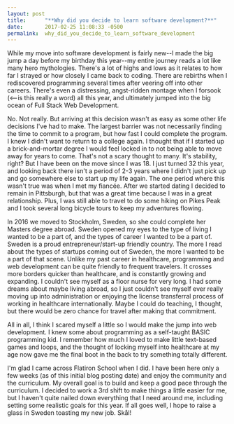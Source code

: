 ```yaml
---
layout: post
title:      "**Why did you decide to learn software development?**"
date:       2017-02-25 11:08:33 -0500
permalink:  why_did_you_decide_to_learn_software_development
---
```



While my move into software development is fairly new--I made the big jump a day before my birthday this year--my entire journey reads a lot like many hero mythologies. There's a lot of highs and lows as it relates to how far I strayed or how closely I came back to coding. There are rebirths when I rediscovered programming several times after veering off into other careers. There's even a distressing, angst-ridden montage when I forsook (<--is this really a word) all this year, and ultimately jumped into the big ocean of Full Stack Web Development.

No. Not really. But arriving at this decision wasn't as easy as some other life decisions I've had to make. The largest barrier was not necessarily finding the time to commit to a program, but how fast I could complete the program. I knew I didn't want to return to a college again. I thought that if I started up a brick-and-mortar degree I would feel locked in to not being able to move away for years to come. That's not a scary thought to many. It's stability, right? But I have been on the move since I was 18. I just turned 32 this year, and looking back there isn't a period of 2-3 years where I didn't just pick up and go somewhere else to start up my life again. The one period where this wasn't true was when I met my fiancée. After we started dating I decided to remain in Pittsburgh, but that was a great time because I was in a great relationship. Plus, I was still able to travel to do some hiking on Pikes Peak and I took several long bicycle tours to keep my adventures flowing.

In 2016 we moved to Stockholm, Sweden, so she could complete her Masters degree abroad. Sweden opened my eyes to the type of living I wanted to be a part of, and the types of career I wanted to be a part of. Sweden is a proud entrepreneur/start-up friendly country. The more I read about the types of startups coming out of Sweden, the more I wanted to be a part of that scene. Unlike my past career in healthcare, programming and web development can be quite friendly to frequent travelers. It crosses more borders quicker than healthcare, and is constantly growing and expanding. I couldn't see myself as a floor nurse for very long. I had some dreams about maybe living abroad, so I just couldn't see myself ever really moving up into administration or enjoying the license transferral process of working in healthcare internationally. Maybe I could do teaching, I thought, but there would be zero chance for travel after making that commitment.

All in all, I think I scared myself a little so I would make the jump into web development. I knew some about programming as a self-taught BASIC programming kid. I remember how much I loved to make little text-based games and loops, and the thought of locking myself into healthcare at my age now gave me the final boot in the back to try something totally different. 

I'm glad I came across Flatiron School when I did. I have been here only a few weeks (as of this initial blog posting date) and enjoy the community and the curriculum. My overall goal is to build and keep a good pace through the curriculum. I decided to work a 3rd shift to make things a little easier for me, but I haven't quite nailed down everything that I need around me, including setting some realistic goals for this year. If all goes well, I hope to raise a glass in Sweden toasting my new job. Skål!
